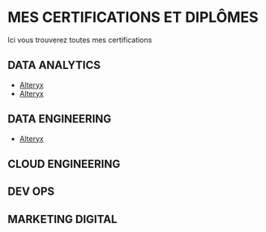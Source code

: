 # MES CERTIFICATIONS ET DIPLÔMES
Ici vous trouverez toutes mes certifications

## DATA ANALYTICS
- [Alteryx](https://earth.google.com/web)
- [Alteryx](https://earth.google.com/web)

## DATA ENGINEERING
- [Alteryx](https://earth.google.com/web)

## CLOUD ENGINEERING

## DEV OPS

## MARKETING DIGITAL
